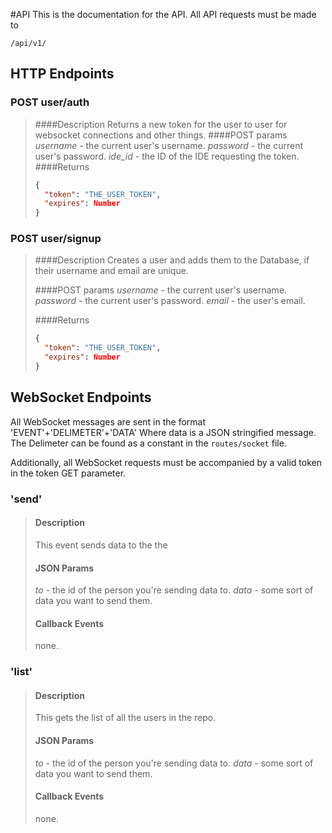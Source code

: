 #API
This is the documentation for the API. All API requests must be made to 
```http
/api/v1/
```

## HTTP Endpoints

### POST user/auth
> ####Description
> Returns a new token for the user to user for websocket connections and other things.
> ####POST params
> _username_ - the current user's username.
> _password_ - the current user's password.
> _ide_id_ - the ID of the IDE requesting the token.
> ####Returns
> ```json
> {
>   "token": "THE_USER_TOKEN",
>   "expires": Number
> }
> ```

### POST user/signup
> ####Description
> Creates a user and adds them to the Database, if their username and email are unique.
>
> ####POST params
> _username_ - the current user's username.
> _password_ - the current user's password.
> _email_ - the user's email.
>
> ####Returns
> ```json
> {
>   "token": "THE_USER_TOKEN",
>   "expires": Number
> }
> ```

## WebSocket Endpoints

All WebSocket messages are sent in the format 'EVENT'+'DELIMETER'+'DATA'
Where data is a JSON stringified message. The Delimeter can be found as a constant in the `routes/socket` file.

Additionally, all WebSocket requests must be accompanied by a valid token in the token GET parameter.

### 'send'
> #### Description
> This event sends data to the the 
> #### JSON Params
> _to_ - the id of the person you're sending data to.
> _data_ - some sort of data you want to send them.
>
> #### Callback Events
> none.

### 'list'
> #### Description
> This gets the list of all the users in the repo.
> #### JSON Params
> _to_ - the id of the person you're sending data to.
> _data_ - some sort of data you want to send them.
>
> #### Callback Events
> none.